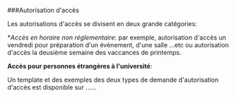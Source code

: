 ###Autorisation d'accès

Les autorisations d'accès se divisent en deux grande catégories:

**Accès en horaire non réglementaire*: par exemple, autorisation d'accès un vendredi pour préparation d'un évènement, d'une salle ...etc ou autorisation d'accès la deusième semaine des vaccances de printemps.

**Accès pour personnes étrangères à l'université**: 

Un template et des exemples des deux types de demande d'autorisation d'accès est disponible sur ......
